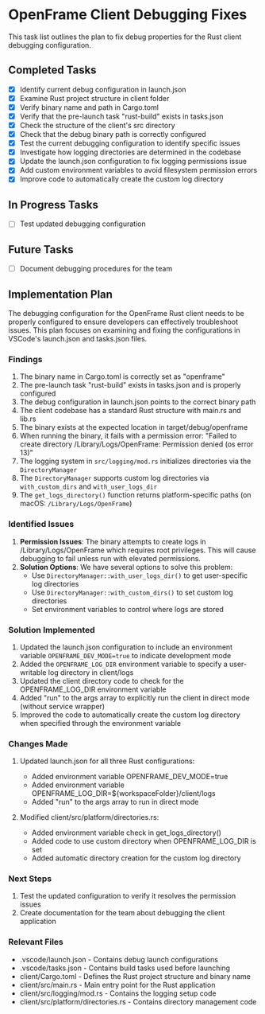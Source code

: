 # OpenFrame Client Debugging Fixes

This task list outlines the plan to fix debug properties for the Rust client debugging configuration.

## Completed Tasks

- [x] Identify current debug configuration in launch.json
- [x] Examine Rust project structure in client folder
- [x] Verify binary name and path in Cargo.toml
- [x] Verify that the pre-launch task "rust-build" exists in tasks.json
- [x] Check the structure of the client's src directory
- [x] Check that the debug binary path is correctly configured
- [x] Test the current debugging configuration to identify specific issues
- [x] Investigate how logging directories are determined in the codebase
- [x] Update the launch.json configuration to fix logging permissions issue
- [x] Add custom environment variables to avoid filesystem permission errors
- [x] Improve code to automatically create the custom log directory

## In Progress Tasks

- [ ] Test updated debugging configuration

## Future Tasks

- [ ] Document debugging procedures for the team

## Implementation Plan

The debugging configuration for the OpenFrame Rust client needs to be properly configured to ensure developers can effectively troubleshoot issues. This plan focuses on examining and fixing the configurations in VSCode's launch.json and tasks.json files.

### Findings

1. The binary name in Cargo.toml is correctly set as "openframe"
2. The pre-launch task "rust-build" exists in tasks.json and is properly configured
3. The debug configuration in launch.json points to the correct binary path
4. The client codebase has a standard Rust structure with main.rs and lib.rs
5. The binary exists at the expected location in target/debug/openframe
6. When running the binary, it fails with a permission error: "Failed to create directory /Library/Logs/OpenFrame: Permission denied (os error 13)"
7. The logging system in `src/logging/mod.rs` initializes directories via the `DirectoryManager`
8. The `DirectoryManager` supports custom log directories via `with_custom_dirs` and `with_user_logs_dir`
9. The `get_logs_directory()` function returns platform-specific paths (on macOS: `/Library/Logs/OpenFrame`)

### Identified Issues

1. **Permission Issues**: The binary attempts to create logs in /Library/Logs/OpenFrame which requires root privileges. This will cause debugging to fail unless run with elevated permissions.
2. **Solution Options**: We have several options to solve this problem:
   - Use `DirectoryManager::with_user_logs_dir()` to get user-specific log directories
   - Use `DirectoryManager::with_custom_dirs()` to set custom log directories
   - Set environment variables to control where logs are stored

### Solution Implemented

1. Updated the launch.json configuration to include an environment variable `OPENFRAME_DEV_MODE=true` to indicate development mode
2. Added the `OPENFRAME_LOG_DIR` environment variable to specify a user-writable log directory in client/logs
3. Updated the client directory code to check for the OPENFRAME_LOG_DIR environment variable
4. Added "run" to the args array to explicitly run the client in direct mode (without service wrapper)
5. Improved the code to automatically create the custom log directory when specified through the environment variable

### Changes Made

1. Updated launch.json for all three Rust configurations:
   - Added environment variable OPENFRAME_DEV_MODE=true
   - Added environment variable OPENFRAME_LOG_DIR=${workspaceFolder}/client/logs
   - Added "run" to the args array to run in direct mode

2. Modified client/src/platform/directories.rs:
   - Added environment variable check in get_logs_directory()
   - Added code to use custom directory when OPENFRAME_LOG_DIR is set
   - Added automatic directory creation for the custom log directory

### Next Steps

1. Test the updated configuration to verify it resolves the permission issues
2. Create documentation for the team about debugging the client application

### Relevant Files

- .vscode/launch.json - Contains debug launch configurations
- .vscode/tasks.json - Contains build tasks used before launching
- client/Cargo.toml - Defines the Rust project structure and binary name
- client/src/main.rs - Main entry point for the Rust application
- client/src/logging/mod.rs - Contains the logging setup code
- client/src/platform/directories.rs - Contains directory management code 